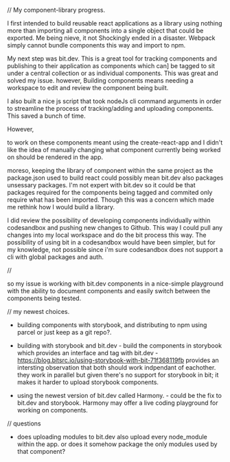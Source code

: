 // My component-library progress. 

I first intended to build reusable react applications as a library using nothing more than importing all components
into a single object that could be exported. Me being nieve, it not Shockingly ended in a disaster. Webpack simply cannot bundle
components this way and import to npm. 

My next step was bit.dev. This is a great tool for tracking components and publishing to their application as components which can]
be tagged to sit under a central collection or as individual components. This was great and solved my issue. however, Building components
means needing a workspace to edit and review the component being built. 

I also built a nice js script that took nodeJs cli command arguments in order to streamline the process of tracking/adding and uploading
components. This saved a bunch of time. 

However, 

to work on these components meant using the create-react-app and I didn't like the idea of manually changing what component currently being worked on should be rendered in the app. 

moreso, 
keeping the library of component within the same project as the package.json used to build react could possibly mean bit.dev also packages unsessary packages. I'm not expert with bit.dev so it could be that packages required for the components being tagged and commited only require what has been imported. Though this was a concern which made me rethink how I would build a library.


I did review the possibility of developing components individually within codesandbox and pushing new changes to Github. This way I could
pull any changes into my local workspace and do the bit process this way. The possibility of using bit in a codesandbox would have been
simpler, but for my knowledge, not possible since i'm sure codesandbox does not support a cli with global packages and auth. 


//

so my issue is working with bit.dev components in a nice-simple playground with the ability to document components and easily switch 
between the components being tested.

// my newest choices.

* building components with storybook, and distributing to npm using parcel or just keep as a git repo?.

* building with storybook and bit.dev
      - build the components in storybook which provides an interface and tag with bit.dev
      - https://blog.bitsrc.io/using-storybook-with-bit-71f368119fb provides an intersting observation that both should work indpendant of
        eachother. they work in parallel but given there's no support for storybook in bit; it makes it harder to upload storybook components.

* using the newest version of bit.dev called Harmony.
      - could be the fix to bit.dev and storybook. Harmony may offer a live coding playground for working on components.


// questions
- does uploading modules to bit.dev also upload every node_module within the app. or does it somehow package the only modules used 
  by that component?
